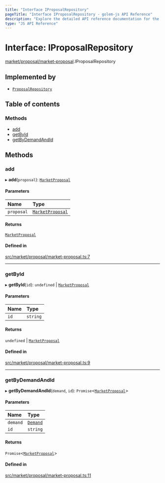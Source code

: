 ```yaml
---
title: "Interface IProposalRepository"
pageTitle: "Interface IProposalRepository - golem-js API Reference"
description: "Explore the detailed API reference documentation for the Interface IProposalRepository within the golem-js SDK for the Golem Network."
type: "JS API Reference"
---
```

# Interface: IProposalRepository

[market/proposal/market-proposal](../modules/market_proposal_market_proposal).IProposalRepository

## Implemented by

- [`ProposalRepository`](../classes/shared_yagna_repository_proposal_repository.ProposalRepository)

## Table of contents

### Methods

- [add](market_proposal_market_proposal.IProposalRepository#add)
- [getById](market_proposal_market_proposal.IProposalRepository#getbyid)
- [getByDemandAndId](market_proposal_market_proposal.IProposalRepository#getbydemandandid)

## Methods

### add

▸ **add**(`proposal`): [`MarketProposal`](../classes/market_proposal_market_proposal.MarketProposal)

#### Parameters

| Name | Type |
| :------ | :------ |
| `proposal` | [`MarketProposal`](../classes/market_proposal_market_proposal.MarketProposal) |

#### Returns

[`MarketProposal`](../classes/market_proposal_market_proposal.MarketProposal)

#### Defined in

[src/market/proposal/market-proposal.ts:7](https://github.com/golemfactory/golem-js/blob/570126bc/src/market/proposal/market-proposal.ts#L7)

___

### getById

▸ **getById**(`id`): `undefined` \| [`MarketProposal`](../classes/market_proposal_market_proposal.MarketProposal)

#### Parameters

| Name | Type |
| :------ | :------ |
| `id` | `string` |

#### Returns

`undefined` \| [`MarketProposal`](../classes/market_proposal_market_proposal.MarketProposal)

#### Defined in

[src/market/proposal/market-proposal.ts:9](https://github.com/golemfactory/golem-js/blob/570126bc/src/market/proposal/market-proposal.ts#L9)

___

### getByDemandAndId

▸ **getByDemandAndId**(`demand`, `id`): `Promise`\<[`MarketProposal`](../classes/market_proposal_market_proposal.MarketProposal)\>

#### Parameters

| Name | Type |
| :------ | :------ |
| `demand` | [`Demand`](../classes/market_demand_demand.Demand) |
| `id` | `string` |

#### Returns

`Promise`\<[`MarketProposal`](../classes/market_proposal_market_proposal.MarketProposal)\>

#### Defined in

[src/market/proposal/market-proposal.ts:11](https://github.com/golemfactory/golem-js/blob/570126bc/src/market/proposal/market-proposal.ts#L11)
